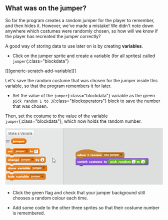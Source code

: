 ## What was on the jumper?

So far the program creates a random jumper for the player to remember, and then hides it. However, we've made a mistake! We didn't note down anywhere which costumes were randomly chosen, so how will we know if the player has recreated the jumper correctly?

A good way of storing data to use later on is by creating **variables**.

+ Click on the jumper sprite and create a variable (for all sprites) called `jumper`{:class="blockdata"}

[[[generic-scratch-add-variable]]]

Let's save the random costume that was chosen for the jumper inside this variable, so that the program remembers it for later.

+ Set the value of the `jumper`{:class="blockdata"} variable as the green `pick random 1 to 3`{:class="blockoperators"} block to save the number that was chosen.

Then, set the costume to the value of the variable `jumper`{:class="blockdata"}, which now holds the random number.

![Save as variable](images/save-as-variable.gif)

+ Click the green flag and check that your jumper background still chooses a random colour each time.

+ Add some code to the other three sprites so that their costume number is remembered. 
